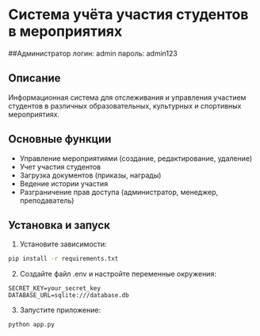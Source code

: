 # Система учёта участия студентов в мероприятиях

##Администратор
логин: admin
пароль: admin123

## Описание
Информационная система для отслеживания и управления участием студентов в различных образовательных, культурных и спортивных мероприятиях.

## Основные функции
- Управление мероприятиями (создание, редактирование, удаление)
- Учет участия студентов
- Загрузка документов (приказы, награды)
- Ведение истории участия
- Разграничение прав доступа (администратор, менеджер, преподаватель)

## Установка и запуск
1. Установите зависимости:
```bash
pip install -r requirements.txt
```

2. Создайте файл .env и настройте переменные окружения:
```
SECRET_KEY=your_secret_key
DATABASE_URL=sqlite:///database.db
```

3. Запустите приложение:
```bash
python app.py
```
